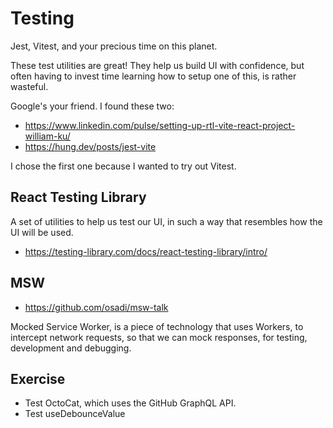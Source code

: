 # Testing

Jest, Vitest, and your precious time on this planet.

These test utilities are great! They help us build UI with confidence, but often
having to invest time learning how to setup one of this, is rather wasteful.

Google's your friend. I found these two:

- https://www.linkedin.com/pulse/setting-up-rtl-vite-react-project-william-ku/
- https://hung.dev/posts/jest-vite

I chose the first one because I wanted to try out Vitest.

## React Testing Library

A set of utilities to help us test our UI, in such a way that resembles how the UI will be used.

- https://testing-library.com/docs/react-testing-library/intro/

## MSW

- https://github.com/osadi/msw-talk

Mocked Service Worker, is a piece of technology that uses Workers, to intercept network requests,
so that we can mock responses, for testing, development and debugging.

## Exercise

- Test OctoCat, which uses the GitHub GraphQL API.
- Test useDebounceValue